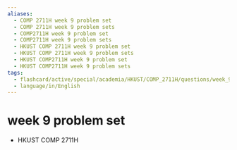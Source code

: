 ```yaml
---
aliases:
  - COMP 2711H week 9 problem set
  - COMP 2711H week 9 problem sets
  - COMP2711H week 9 problem set
  - COMP2711H week 9 problem sets
  - HKUST COMP 2711H week 9 problem set
  - HKUST COMP 2711H week 9 problem sets
  - HKUST COMP2711H week 9 problem set
  - HKUST COMP2711H week 9 problem sets
tags:
  - flashcard/active/special/academia/HKUST/COMP_2711H/questions/week_9_problem_set
  - language/in/English
---
```


# week 9 problem set

- HKUST COMP 2711H
